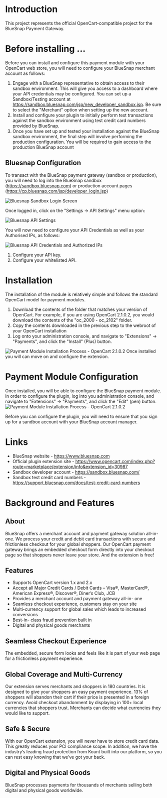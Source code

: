 # Introduction
This project represents the official OpenCart-compatible project for the BlueSnap Payment Gateway. 

# Before installing ...
Before you can install and configure this payment module with your OpenCart web store, you will need to configure your BlueSnap merchant account as follows:
1. Engage with a BlueSnap representative to obtain access to their sandbox environment. This will give you access to a dashboard where your API credentials may be configured. You can set up a Sandbox/Testing account at https://sandbox.bluesnap.com/jsp/new_developer_sandbox.jsp. Be sure to select the "Merchant" option when setting up the new account. 
2. Install and configure your plugin to initially perform test transactions against the sandbox environment using test credit card numbers provided by BlueSnap.  
3. Once you have set up and tested your installation against the BlueSnap sandbox environment, the final step will involve performing the production configuration. You will be required to gain access to the production BlueSnap account

## Bluesnap Configuration
To transact with the BlueSnap payment gateway (sandbox or production), you will need to log into the BlueSnap sandbox (https://sandbox.bluesnap.com) or production account pages (https://cp.bluesnap.com/jsp/developer_login.jsp) 

![Bluesnap Sandbox Login Screen](https://raw.githubusercontent.com/supasteri/Opencart-Bluesnap-Payment-Module/master/image-assets/Bluesnap%20-%20Sandbox%20Environment%20-%20Login.png "Bluesnap Sandbox Login Screen")

Once logged in, click on the "Settings -> API Settings" menu option:

![Bluesnap API Settings](https://raw.githubusercontent.com/supasteri/Opencart-Bluesnap-Payment-Module/master/image-assets/Bluesnap%20-%20Sandbox%20Environment%20-%20Post%20Login%20-%20API%20Settings.png
 "Bluesnap API Settings")

You will now need to configure your API Credentials as well as your Authorised IPs, as follows: 

![Bluesnap API Credentials and Authorized IPs](https://raw.githubusercontent.com/supasteri/Opencart-Bluesnap-Payment-Module/master/image-assets/Bluesnap%20-%20Sandbox%20Environment%20-%20Post%20Login%20-%20API%20Settings%20-%20Configuration.png
 "Bluesnap API Credentials and Authorized IPs")

1. Configure your API key. 
2. Configure your whitelisted API. 

# Installation
The installation of the module is relatively simple and follows the standard OpenCart model for payment modules. 
1. Download the contents of the folder that matches your version of OpenCart. For example, if you are using OpenCart 2.1.0.2, you would download the contents of the "oc_2000 - oc_2102" folder. 
2. Copy the contents downloaded in the previous step to the webroot of your OpenCart installation
3. Log onto your administration console, and navigate to "Extensions" -> "Payments", and click the "Install" (Plus) button.

![Payment Module Installation Process - OpenCart 2.1.0.2](https://github.com/supasteri/Opencart-Bluesnap-Payment-Module/raw/master/image-assets/Admin%20-%20Extensions%20-%20Payments%20-%20before-installation.png "Installation process")
Once installed you will can move on and configure the extension.


# Payment Module Configuration 
Once installed, you will be able to configure the BlueSnap payment module. In order to configure the plugin, log into you administration console, and navigate to "Extensions" -> "Payments", and click the "Edit" (pen) button.
![Payment Module Installation Process - OpenCart 2.1.0.2](https://raw.githubusercontent.com/supasteri/Opencart-Bluesnap-Payment-Module/master/image-assets/Admin%20-%20Extensions%20-%20Payments%20-%20post-installation%20-%20before-configuration.png
 "Plugin Configuration")
 
 
Before you can configure the plugin, you will need to ensure that you sign up for a sandbox account with your BlueSnap account manager. 

# Links
* BlueSnap website - https://www.bluesnap.com
* Official plugin extension site - https://www.opencart.com/index.php?route=marketplace/extension/info&extension_id=30987 
* Sandbox developer account - https://sandbox.bluesnap.com/
* Sandbox test credit card numbers - https://support.bluesnap.com/docs/test-credit-card-numbers

# Background and Features
## About
BlueSnap offers a merchant account and payment gateway solution all-in- one. We process your credit and debit card transactions with secure and frictionless checkout for your global shoppers. Our OpenCart payment gateway brings an embedded checkout form directly into your checkout page so that shoppers never leave your store. And the extension is free!

## Features
* Supports OpenCart version 1.x and 2.x
* Accept all Major Credit Cards / Debit Cards – Visa®, MasterCard®, American Express®, Discover®, Diner’s Club, JCB
* Provides a merchant account and payment gateway all-in- one
* Seamless checkout experience, customers stay on your site
* Multi-currency support for global sales which leads to increased conversions
* Best-in- class fraud prevention built in
* Digital and physical goods merchants

## Seamless Checkout Experience
The embedded, secure form looks and feels like it is part of your web page for a frictionless payment experience.

## Global Coverage and Multi-Currency
Our extension serves merchants and shoppers in 180 countries. It is designed to give your shoppers an easy payment experience. 13% of shoppers will abandon their cart if their price is presented in a foreign currency. Avoid checkout abandonment by displaying in 100+ local currencies that shoppers trust. Merchants can decide what currencies they would like to support.

## Safe & Secure
With our OpenCart extension, you will never have to store credit card data. This greatly reduces your PCI compliance scope. In addition, we have the industry’s leading fraud protection from Kount built into our platform, so you can rest easy knowing that we’ve got your back.

## Digital and Physical Goods
BlueSnap processes payments for thousands of merchants selling both digital and physical goods worldwide.

